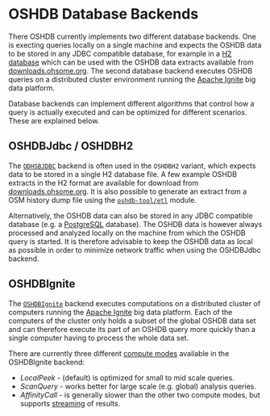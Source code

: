 OSHDB Database Backends
=======================

There OSHDB currently implements two different database backends. One is execting queries locally on a single machine and expects the OSHDB data to be stored in any JDBC compatible database, for example in a [H2 database](https://www.h2database.com) which can be used with the OSHDB data extracts available from [downloads.ohsome.org](http://downloads.ohsome.org/v0.5/). The second database backend executes OSHDB queries on a distributed cluster environment running the [Apache Ignite](https://ignite.apache.org/) big data platform.

Database backends can implement different algorithms that control how a query is actually executed and can be optimized for different scenarios. These are explained below. 

OSHDBJdbc / OSHDBH2
-------------------

The [`ODHSBJDBC`](https://docs.ohsome.org/java/oshdb/0.5.0/aggregated/org/heigit/bigspatialdata/oshdb/api/db/OSHDBJdbc.html) backend is often used in the `OSHDBH2` variant, which expects data to be stored in a single H2 database file. A few example OSHDB extracts in the H2 format are available for download from [downloads.ohsome.org](http://downloads.ohsome.org/v0.5/). It is also possible to generate an extract from a OSM history dump file using the [`oshdb-tool/etl`](https://github.com/GIScience/oshdb/tree/master/oshdb-tool/etl) module.

Alternatively, the OSHDB data can also be stored in any JDBC compatible database (e.g. a [PostgreSQL](https://www.postgresql.org/) database). The OSHDB data is however always processed and analyzed locally on the machine from which the OSHDB query is started. It is therefore advisable to keep the OSHDB data as local as possible in order to minimize network traffic when using the OSHDBJdbc backend. 

OSHDBIgnite
-----------

The [`OSHDBIgnite`](https://docs.ohsome.org/java/oshdb/0.5.0/aggregated/org/heigit/bigspatialdata/oshdb/api/db/OSHDBIgnite.html) backend executes computations on a distributed cluster of computers running the [Apache Ignite](https://ignite.apache.org/) big data platform. Each of the computers of the cluster only holds a subset of the global OSHDB data set and can therefore execute its part of an OSHDB query more quickly than a single computer having to process the whole data set.

There are currently three different [compute modes](https://docs.ohsome.org/java/oshdb/0.5.0/aggregated/org/heigit/bigspatialdata/oshdb/api/db/OSHDBIgnite.html#computeMode--) available in the OSHDBIgnite backend: 

* *LocalPeek* - (default) is optimized for small to mid scale queries.
* *ScanQuery* - works better for large scale (e.g. global) analysis queries.
* *AffinityCall* - is generally slower than the other two compute modes, but supports [streaming](https://docs.ohsome.org/java/oshdb/0.5.0/aggregated/org/heigit/bigspatialdata/oshdb/api/mapreducer/MapReducer.html#stream--) of results.

